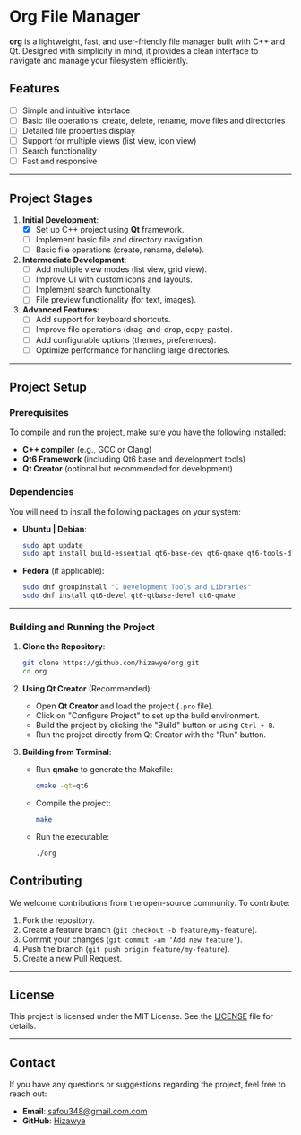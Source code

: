# Org File Manager

**org** is a lightweight, fast, and user-friendly file manager built with C++ and Qt. Designed with simplicity in mind, it provides a clean interface to navigate and manage your filesystem efficiently.

## Features
- [ ] Simple and intuitive interface
- [ ] Basic file operations: create, delete, rename, move files and directories
- [ ] Detailed file properties display
- [ ] Support for multiple views (list view, icon view)
- [ ] Search functionality
- [ ] Fast and responsive

---

## Project Stages

1. **Initial Development**:
   - [x] Set up C++ project using **Qt** framework.
   - [ ] Implement basic file and directory navigation.
   - [ ] Basic file operations (create, rename, delete).

2. **Intermediate Development**:
   - [ ] Add multiple view modes (list view, grid view).
   - [ ] Improve UI with custom icons and layouts.
   - [ ] Implement search functionality.
   - [ ] File preview functionality (for text, images).

3. **Advanced Features**:
   - [ ] Add support for keyboard shortcuts.
   - [ ] Improve file operations (drag-and-drop, copy-paste).
   - [ ] Add configurable options (themes, preferences).
   - [ ] Optimize performance for handling large directories.

---

## Project Setup

### Prerequisites

To compile and run the project, make sure you have the following installed:

- **C++ compiler** (e.g., GCC or Clang)
- **Qt6 Framework** (including Qt6 base and development tools)
- **Qt Creator** (optional but recommended for development)

### Dependencies

You will need to install the following packages on your system:

- **Ubuntu | Debian**:
  ```bash
  sudo apt update
  sudo apt install build-essential qt6-base-dev qt6-qmake qt6-tools-dev-tools
  ```

- **Fedora** (if applicable):
  ```bash
  sudo dnf groupinstall "C Development Tools and Libraries"
  sudo dnf install qt6-devel qt6-qtbase-devel qt6-qmake
  ```

---

### Building and Running the Project

1. **Clone the Repository**:
   ```bash
   git clone https://github.com/hizawye/org.git
   cd org
   ```

2. **Using Qt Creator** (Recommended):
   - Open **Qt Creator** and load the project (`.pro` file).
   - Click on "Configure Project" to set up the build environment.
   - Build the project by clicking the "Build" button or using `Ctrl + B`.
   - Run the project directly from Qt Creator with the "Run" button.

3. **Building from Terminal**:
   - Run **qmake** to generate the Makefile:
     ```bash
     qmake -qt=qt6
     ```
   - Compile the project:
     ```bash
     make
     ```
   - Run the executable:
     ```bash
     ./org
     ```


## Contributing

We welcome contributions from the open-source community. To contribute:

1. Fork the repository.
2. Create a feature branch (`git checkout -b feature/my-feature`).
3. Commit your changes (`git commit -am 'Add new feature'`).
4. Push the branch (`git push origin feature/my-feature`).
5. Create a new Pull Request.

---

## License

This project is licensed under the MIT License. See the [LICENSE](LICENSE) file for details.

---

## Contact

If you have any questions or suggestions regarding the project, feel free to reach out:

- **Email**: safou348@gmail.com.com
- **GitHub**: [Hizawye](https://github.com/hizawye)
